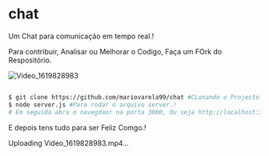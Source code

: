 
# chat
Um Chat para comunicação em tempo real.!

Para contribuir, Analisar ou Melhorar o Codigo, Faça um FOrk do Respositório.

![Video_1619828983](https://user-images.githubusercontent.com/72455038/116764910-9d4ef080-aa1a-11eb-8377-30cf5e673eb7.gif)

```bash

$ git clone https://github.com/mariovarela99/chat #CLonando o Projecto.!
$ node server.js #Para rodar o arquivo server.!
# Em seguida abra o navegdaor na porta 3000, Ou seja http://localhost:3000/ 

```

E depois tens tudo para ser Feliz Comgo.!

Uploading Video_1619828983.mp4…

